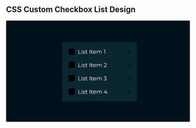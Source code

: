 ## CSS Custom Checkbox List Design

![Edit [Web] CSS Custom Checkbox List Design](../../gifs/checkbox/css-custom-checkbox-list-design.gif)
